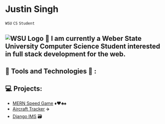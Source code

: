 # Justin Singh
`WSU` 
`CS` 
`Student`

![WSU Logo](https://www.weber.edu/wsuimages/brand/logos/wsu/wsu_horiz2_reverse.jpg)
🏫 I am currently a Weber State University Computer Science Student interested in full stack development for the web.  
---
🔨 Tools and Technologies 🔧  : 
---
💻 Projects:
---
* [MERN Speed Game](https://github.com/JS-WSU/SpeedCardGame) ♦️♥️♣️♠️ 
* [Aircraft Tracker](https://github.com/JS-WSU/AircraftTracker) ✈️
* [Django IMS](https://github.com/JS-WSU/FinalProject) 🗃️ 


<!-- * [MERN E-commerce](https://github.com/JS-WSU/MERN-Ecommerce) 🛒 -->
<!--
**JS-WSU/JS-WSU** is a ✨ _special_ ✨ repository because its `README.md` (this file) appears on your GitHub profile.

Here are some ideas to get you started:

- 🔭 I’m currently working on ...
- 🌱 I’m currently learning ...
- 👯 I’m looking to collaborate on ...
- 🤔 I’m looking for help with ...
- 💬 Ask me about ...
- 📫 How to reach me: ...
- 😄 Pronouns: ...
- ⚡ Fun fact: ...
-->

